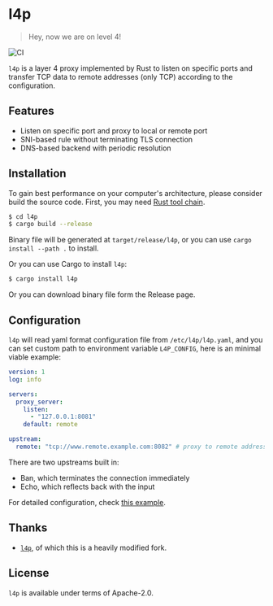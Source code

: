 # l4p

> Hey, now we are on level 4!

![CI](https://drone-ci.kiers.eu/api/badges/jjkiers/layer4-proxy/status.svg)

`l4p` is a layer 4 proxy implemented by Rust to listen on specific ports and transfer TCP data to remote addresses (only TCP) according to the configuration.

## Features

- Listen on specific port and proxy to local or remote port
- SNI-based rule without terminating TLS connection
- DNS-based backend with periodic resolution

## Installation

To gain best performance on your computer's architecture, please consider build the source code. First, you may need [Rust tool chain](https://rustup.rs/).

```bash
$ cd l4p
$ cargo build --release
```

Binary file will be generated at `target/release/l4p`, or you can use `cargo install --path .` to install.

Or you can use Cargo to install `l4p`:

```bash
$ cargo install l4p
```

Or you can download binary file form the Release page.

## Configuration

`l4p` will read yaml format configuration file from `/etc/l4p/l4p.yaml`, and you can set custom path to environment variable `L4P_CONFIG`, here is an minimal viable example:

```yaml
version: 1
log: info

servers:
  proxy_server:
    listen:
      - "127.0.0.1:8081"
    default: remote

upstream:
  remote: "tcp://www.remote.example.com:8082" # proxy to remote address
```

There are two upstreams built in:
* Ban, which terminates the connection immediately
* Echo, which reflects back with the input

For detailed configuration, check [this example](./config.yaml.example).

## Thanks

- [`l4p`](https://crates.io/crates/`l4p`), of which this is a heavily modified fork.

## License

`l4p` is available under terms of Apache-2.0.